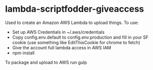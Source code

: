 # lambda-scriptfodder-giveaccess
Used to create an Amazon AWS Lambda to upload things. To use:
- Set up AWS Credentials in ~/.aws/credentials
- Copy config.env.default to config.env.production and fill in your SF cookie (use something like EditThisCookie for chrome to fetch)
- Give the account full lambda access in AWS IAM
- npm install

To package and upload to AWS run 
gulp
